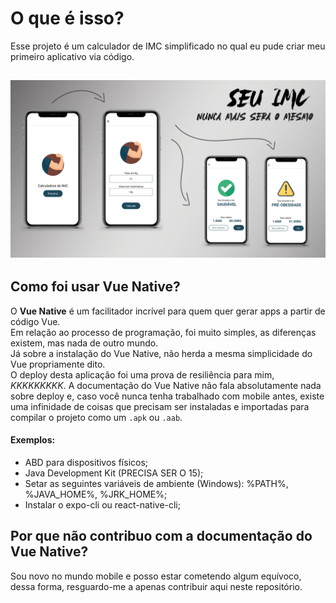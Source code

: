 # O que é isso?
Esse projeto é um calculador de IMC simplificado no qual eu pude criar meu primeiro aplicativo via código.

## <img src="./assets/ImcCalculator-prints/prints.png">

## Como foi usar Vue Native?
O **Vue Native** é um facilitador incrível para quem quer gerar apps a partir de código Vue.<br/>
Em relação ao processo de programação, foi muito simples, as diferenças existem, mas nada de outro mundo.<br/>
Já sobre a instalação do Vue Native, não herda a mesma simplicidade do Vue propriamente dito.<br/>
O deploy desta aplicação foi uma prova de resiliência para mim, *KKKKKKKKK*. A documentação do Vue Native não fala absolutamente nada sobre deploy e, caso você nunca tenha trabalhado com mobile antes, existe uma infinidade de coisas que precisam ser instaladas e importadas para compilar o projeto como um `.apk` ou `.aab`.

#### Exemplos:
- ABD para dispositivos físicos;
- Java Development Kit (PRECISA SER O 15);
- Setar as seguintes variáveis de ambiente (Windows): %PATH%, %JAVA_HOME%, %JRK_HOME%;
- Instalar o expo-cli ou react-native-cli;

## Por que não contribuo com a documentação do Vue Native?
Sou novo no mundo mobile e posso estar cometendo algum equívoco, dessa forma, resguardo-me a apenas contribuir aqui neste repositório.


